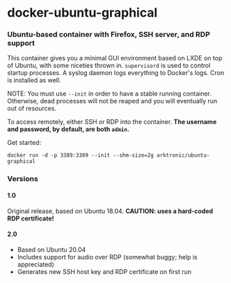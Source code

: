 # docker-ubuntu-graphical

### Ubuntu-based container with Firefox, SSH server, and RDP support

This container gives you a minimal GUI environment based on LXDE on top of Ubuntu, with some niceties thrown in. `supervisord` is used to control startup processes. A syslog daemon logs everything to Docker's logs. Cron is installed as well.

NOTE: You must use `--init` in order to have a stable running container. Otherwise, dead processes will not be reaped and you will eventually run out of resources.

To access remotely, either SSH or RDP into the container. **The username and password, by default, are both `admin`.**

Get started:

```
docker run -d -p 3389:3389 --init --shm-size=2g arktronic/ubuntu-graphical
```

### Versions

#### 1.0

Original release, based on Ubuntu 18.04. **CAUTION: uses a hard-coded RDP certificate!**

#### 2.0

- Based on Ubuntu 20.04
- Includes support for audio over RDP (somewhat buggy; help is appreciated)
- Generates new SSH host key and RDP certificate on first run
